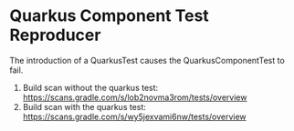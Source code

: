 # Quarkus Component Test Reproducer

The introduction of a QuarkusTest causes the QuarkusComponentTest to fail.


1. Build scan without the quarkus test: https://scans.gradle.com/s/lob2novma3rom/tests/overview
2. Build scan with the quarkus test: https://scans.gradle.com/s/wy5jexvami6nw/tests/overview
